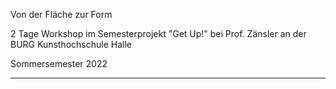 Von der Fläche zur Form

2 Tage Workshop im Semesterprojekt "Get Up!" bei Prof. Zänsler an der BURG Kunsthochschule Halle 

Sommersemester 2022

____
